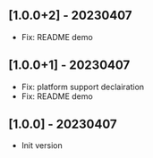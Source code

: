 ## [1.0.0+2] - 20230407
* Fix: README demo

## [1.0.0+1] - 20230407
* Fix: platform support declairation
* Fix: README demo

## [1.0.0] - 20230407
* Init version